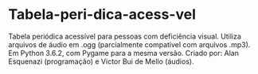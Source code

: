 # Tabela-peri-dica-acess-vel
Tabela periódica acessível para pessoas com deficiência visual. Utiliza arquivos de áudio em .ogg (parcialmente compatível com arquivos .mp3). Em Python 3.6.2, com Pygame para a mesma versão. Criado por: Alan Esquenazi (programação) e Victor Bui de Mello (áudios).
